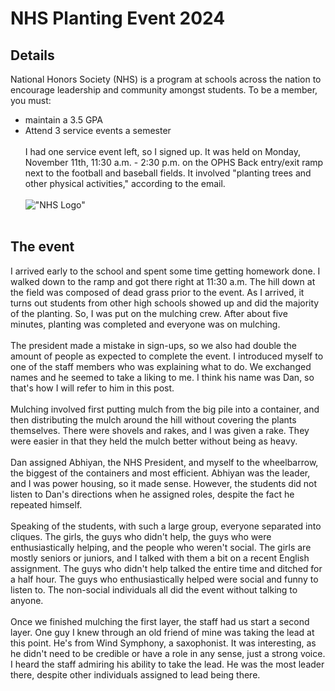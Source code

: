 # NHS Planting Event 2024

## Details
National Honors Society (NHS) is a program at schools across the nation to encourage leadership and community amongst students. 
To be a member, you must:
- maintain a 3.5 GPA
- Attend 3 service events a semester<br><br>
I had one service event left, so I signed up. It was held on Monday, November 11th, 11:30 a.m. - 2:30 p.m.
on the OPHS Back entry/exit ramp next to the football and baseball fields. It involved "planting trees and other physical activities," according to the email.<br><br>
!["NHS Logo"](https://pbs.twimg.com/profile_images/1588237663462727684/M7N3ot2U_400x400.png)<br><br>
## The event
I arrived early to the school and spent some time getting homework done. I walked down to the ramp and got there right at 11:30 a.m. The hill down at the field
was composed of dead grass prior to the event. As I arrived, it turns out students from other high schools showed up and did the majority of the planting. So, I was put on the mulching crew.
After about five minutes, planting was completed and everyone was on mulching. <br><br>
The president made a mistake in sign-ups, so we also had double the amount of people as expected to complete the event. 
I introduced myself to one of the staff members who was explaining what to do. We exchanged names and he seemed to take a liking to me. I think his name was Dan, so that's how I will refer to him in this post. <br><br>
Mulching involved first putting mulch from the big pile into a container, and then distributing the mulch around the hill without covering the plants themselves. There were shovels and rakes, and I was given a rake. They were easier in that they held the mulch better without being as heavy. <br><br>
Dan assigned Abhiyan, the NHS President, and myself to the wheelbarrow, the biggest of the containers and most efficient. Abhiyan was the leader, and I was power housing, so it made sense. However, the students did not listen to Dan's directions when he assigned roles, despite the fact he repeated himself. <br><br>
Speaking of the students, with such a large group, everyone separated into cliques. The girls, the guys who didn't help, the guys who were enthusiastically helping, and the people who weren't social. The girls are mostly seniors or juniors, and I talked with them a bit on a recent English assignment. The guys who didn't help talked the entire time and ditched for a half hour. The guys who enthusiastically helped were social and funny to listen to. The non-social individuals all did the event without talking to anyone.<br><br>
Once we finished mulching the first layer, the staff had us start a second layer. One guy I knew through an old friend of mine was taking the lead at this point. He's from Wind Symphony, a saxophonist. It was interesting, as he didn't need to be credible or have a role in any sense, just a strong voice. I heard the staff admiring his ability to take the lead. He was the most leader there, despite other individuals assigned to lead being there. <br><br>

